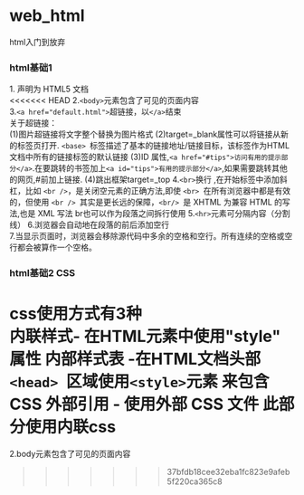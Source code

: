# web_html
html入门到放弃
### html基础1
1.<!DOCTYPE html> 声明为 HTML5 文档  
<<<<<<< HEAD
2.`<body>`元素包含了可见的页面内容  
3.`<a href="default.html">`超链接，以`</a>`结束  
关于超链接：  
(1)图片超链接将文字整个替换为图片格式
(2)target=_blank属性可以将链接从新的标签页打开.
`<base> `标签描述了基本的链接地址/链接目标，该标签作为HTML文档中所有的链接标签的默认链接
(3)ID 属性,`<a href="#tips">访问有用的提示部分</a>`.在要跳转的书签加上`<a id="tips">有用的提示部分</a>`,如果需要跳转其他的网页,#前加上链接.
(4)跳出框架target=_top
4.`<br>`换行 ,在开始标签中添加斜杠，比如 `<br />`，是关闭空元素的正确方法,即使 `<br> `在所有浏览器中都是有效的，但使用 `<br /> `其实是更长远的保障，`<br/> `是 XHTML 为兼容 HTML 的写法,也是 XML 写法
br也可以作为段落之间拆行使用
5.`<hr>`元素可分隔内容（分割线）
6.浏览器会自动地在段落的前后添加空行  
7.当显示页面时，浏览器会移除源代码中多余的空格和空行。所有连续的空格或空行都会被算作一个空格。   

### html基础2 CSS
css使用方式有3种  
内联样式- 在HTML元素中使用"style" 属性
内部样式表 -在HTML文档头部 `<head> `区域使用`<style>`元素 来包含CSS
外部引用 - 使用外部 CSS 文件
此部分使用内联css
=======
2.body元素包含了可见的页面内容
>>>>>>> 37bfdb18cee32eba1fc823e9afeb5f220ca365c8
